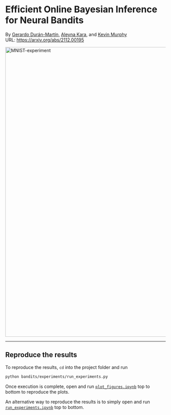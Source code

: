 # Efficient Online Bayesian Inference for Neural Bandits

By [Gerardo Durán-Martín](http://github.com/gerdm), [Aleyna Kara](https://github.com/karalleyna), and [Kevin Murphy](https://github.com/murphyk)  
URL: https://arxiv.org/abs/2112.00195

<img width="907" alt="MNIST-experiment" src="https://user-images.githubusercontent.com/4108759/144386660-df6b83fa-992b-4de1-b5fd-f6f784bbb160.png">

-----

## Reproduce the results

To reproduce the results, `cd` into the project folder and run

```bash
python bandits/experiments/run_experiments.py
```

Once execution is complete, open and run [`plot_figures.ipynb`](https://github.com/probml/bandits/blob/main/bandits/experiments/plot_figures.ipynb) top to bottom to reproduce the plots.


An alternative way to reproduce the results is to simply open and run [`run_experiments.ipynb`](https://github.com/probml/bandits/blob/main/bandits/experiments/run_experiments.ipynb) top to bottom. 
